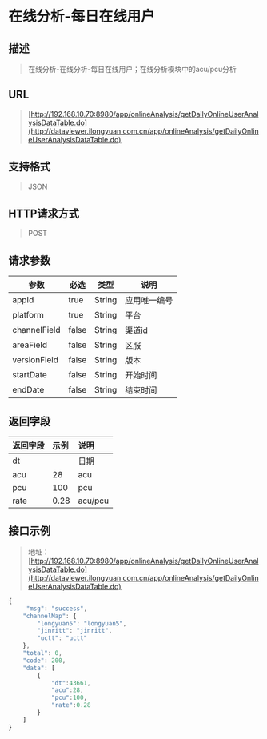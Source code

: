 # 在线分析-每日在线用户

## 描述
> 在线分析-在线分析-每日在线用户；在线分析模块中的acu/pcu分析

## URL
> [http://192.168.10.70:8980/app/onlineAnalysis/getDailyOnlineUserAnalysisDataTable.do](http://dataviewer.ilongyuan.com.cn/app/onlineAnalysis/getDailyOnlineUserAnalysisDataTable.do)

## 支持格式
> JSON

## HTTP请求方式
> POST

## 请求参数
|参数|必选|类型|说明|
|-----  |-------|-----|-----|
|appId    |true    |String|应用唯一编号 | 
|platform|true|String|平台|
|channelField|false|String|渠道id|
|areaField|false|String|区服|
|versionField|false|String|版本|
|startDate|false|String|开始时间|
|endDate|false|String|结束时间|



## 返回字段
|返回字段|示例|说明                              |
|:-----   |:----|:-----------------------------    |
|dt      |    | 日期                    |
|acu     |  28 | acu                |
|pcu     |  100 | pcu                 |
|rate     |  0.28 | acu/pcu                 |

## 接口示例
> 地址： [http://192.168.10.70:8980/app/onlineAnalysis/getDailyOnlineUserAnalysisDataTable.do](http://dataviewer.ilongyuan.com.cn/app/onlineAnalysis/getDailyOnlineUserAnalysisDataTable.do)
``` javascript
{
	 "msg": "success", 
    "channelMap": {
        "longyuan5": "longyuan5",
        "jinritt": "jinritt",
        "uctt": "uctt"
    },
    "total": 0, 
    "code": 200, 
    "data": [
        {
            "dt":43661,
            "acu":28,
            "pcu":100,
            "rate":0.28
        }
    ]
}
```

